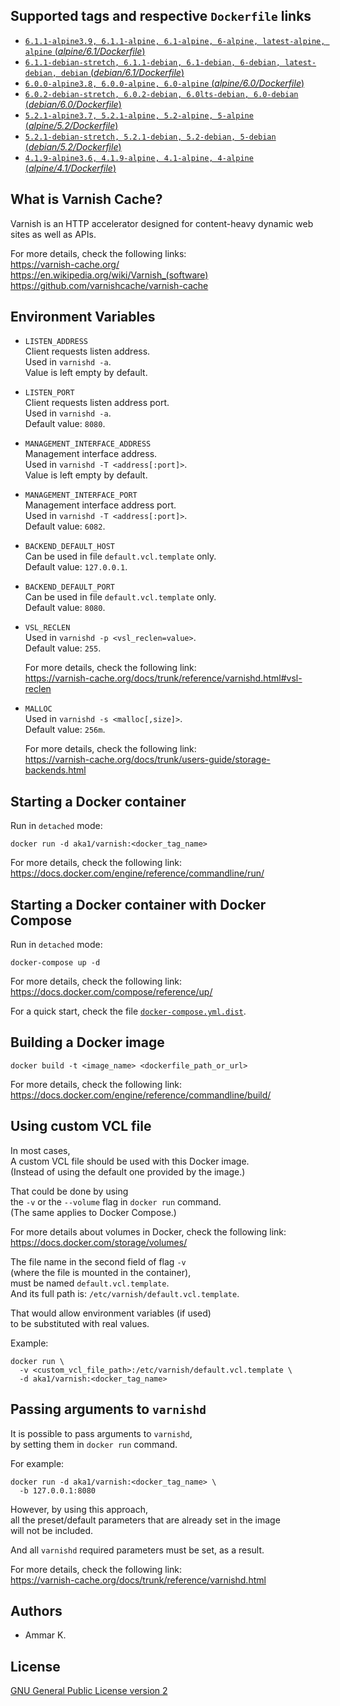 ## Supported tags and respective `Dockerfile` links

* [`6.1.1-alpine3.9, 6.1.1-alpine, 6.1-alpine, 6-alpine, latest-alpine, alpine` (*alpine/6.1/Dockerfile*)](https://github.com/akai-z/docker-alpine-varnish/blob/34c6601651e27812d865338c327cfe6a89e43a28/6.1/Dockerfile)
* [`6.1.1-debian-stretch, 6.1.1-debian, 6.1-debian, 6-debian, latest-debian, debian` (*debian/6.1/Dockerfile*)](https://github.com/akai-z/docker-debian-varnish/blob/382c51e8d8b506fef0b4b9bfbef412de2f2663ff/6.1/Dockerfile)
* [`6.0.0-alpine3.8, 6.0.0-alpine, 6.0-alpine` (*alpine/6.0/Dockerfile*)](https://github.com/akai-z/docker-alpine-varnish/blob/34c6601651e27812d865338c327cfe6a89e43a28/6.0/Dockerfile)
* [`6.0.2-debian-stretch, 6.0.2-debian, 6.0lts-debian, 6.0-debian` (*debian/6.0/Dockerfile*)](https://github.com/akai-z/docker-debian-varnish/blob/382c51e8d8b506fef0b4b9bfbef412de2f2663ff/6.0/Dockerfile)
* [`5.2.1-alpine3.7, 5.2.1-alpine, 5.2-alpine, 5-alpine` (*alpine/5.2/Dockerfile*)](https://github.com/akai-z/docker-alpine-varnish/blob/34c6601651e27812d865338c327cfe6a89e43a28/5.2/Dockerfile)
* [`5.2.1-debian-stretch, 5.2.1-debian, 5.2-debian, 5-debian` (*debian/5.2/Dockerfile*)](https://github.com/akai-z/docker-debian-varnish/blob/382c51e8d8b506fef0b4b9bfbef412de2f2663ff/5.2/Dockerfile)
* [`4.1.9-alpine3.6, 4.1.9-alpine, 4.1-alpine, 4-alpine` (*alpine/4.1/Dockerfile*)](https://github.com/akai-z/docker-alpine-varnish/blob/34c6601651e27812d865338c327cfe6a89e43a28/4.1/Dockerfile)

## What is Varnish Cache?

Varnish is an HTTP accelerator designed for content-heavy dynamic web sites as well as APIs.

For more details, check the following links:  
https://varnish-cache.org/  
https://en.wikipedia.org/wiki/Varnish_(software)  
https://github.com/varnishcache/varnish-cache

## Environment Variables

* `LISTEN_ADDRESS`  
  Client requests listen address.  
  Used in `varnishd -a`.  
  Value is left empty by default.

* `LISTEN_PORT`  
  Client requests listen address port.  
  Used in `varnishd -a`.  
  Default value: `8080`.

* `MANAGEMENT_INTERFACE_ADDRESS`  
  Management interface address.  
  Used in `varnishd -T <address[:port]>`.  
  Value is left empty by default.

* `MANAGEMENT_INTERFACE_PORT`  
  Management interface address port.  
  Used in `varnishd -T <address[:port]>`.  
  Default value: `6082`.

* `BACKEND_DEFAULT_HOST`  
  Can be used in file `default.vcl.template` only.  
  Default value: `127.0.0.1`.

* `BACKEND_DEFAULT_PORT`  
  Can be used in file `default.vcl.template` only.  
  Default value: `8080`.

* `VSL_RECLEN`  
  Used in `varnishd -p <vsl_reclen=value>`.  
  Default value: `255`.

  For more details, check the following link:  
  https://varnish-cache.org/docs/trunk/reference/varnishd.html#vsl-reclen

* `MALLOC`  
  Used in `varnishd -s <malloc[,size]>`.  
  Default value: `256m`.

  For more details, check the following link:  
  https://varnish-cache.org/docs/trunk/users-guide/storage-backends.html

## Starting a Docker container

Run in `detached` mode:
```
docker run -d aka1/varnish:<docker_tag_name>
```

For more details, check the following link:  
https://docs.docker.com/engine/reference/commandline/run/

## Starting a Docker container with Docker Compose

Run in `detached` mode:
```
docker-compose up -d
```

For more details, check the following link:  
https://docs.docker.com/compose/reference/up/

For a quick start, check the file [`docker-compose.yml.dist`](https://github.com/akai-z/docker-varnish/blob/master/docker-compose.yml.dist).

## Building a Docker image

```
docker build -t <image_name> <dockerfile_path_or_url>
```

For more details, check the following link:  
https://docs.docker.com/engine/reference/commandline/build/

## Using custom VCL file

In most cases,  
A custom VCL file should be used with this Docker image.  
(Instead of using the default one provided by the image.)

That could be done by using  
the `-v` or the `--volume` flag in `docker run` command.  
(The same applies to Docker Compose.)

For more details about volumes in Docker, check the following link:  
https://docs.docker.com/storage/volumes/

The file name in the second field of flag `-v`  
(where the file is mounted in the container),  
must be named `default.vcl.template`.  
And its full path is: `/etc/varnish/default.vcl.template`.

That would allow environment variables (if used)  
to be substituted with real values.

Example:
```
docker run \
  -v <custom_vcl_file_path>:/etc/varnish/default.vcl.template \
  -d aka1/varnish:<docker_tag_name>
```

## Passing arguments to `varnishd`

It is possible to pass arguments to `varnishd`,  
by setting them in `docker run` command.

For example:
```
docker run -d aka1/varnish:<docker_tag_name> \
  -b 127.0.0.1:8080
```

However, by using this approach,  
all the preset/default parameters that are already set in the image  
will not be included.

And all `varnishd` required parameters must be set, as a result.

For more details, check the following link:  
https://varnish-cache.org/docs/trunk/reference/varnishd.html

## Authors

* Ammar K.

## License

[GNU General Public License version 2](https://github.com/akai-z/docker-varnish/blob/master/LICENSE)
